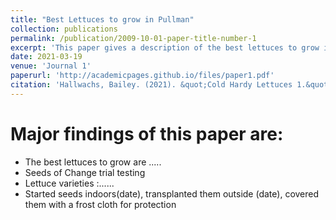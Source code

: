 ```yaml
---
title: "Best Lettuces to grow in Pullman"
collection: publications
permalink: /publication/2009-10-01-paper-title-number-1
excerpt: 'This paper gives a description of the best lettuces to grow in Koppel farm community gardens'
date: 2021-03-19
venue: 'Journal 1'
paperurl: 'http://academicpages.github.io/files/paper1.pdf'
citation: 'Hallwachs, Bailey. (2021). &quot;Cold Hardy Lettuces 1.&quot; <i>Journal 1</i>. 1(1).'
---
```

# Major findings of this paper are:
- The best lettuces to grow are .....
- Seeds of Change trial testing 
- Lettuce varieties :......
- Started seeds indoors(date), transplanted them outside (date), covered them with a frost cloth for protection 
